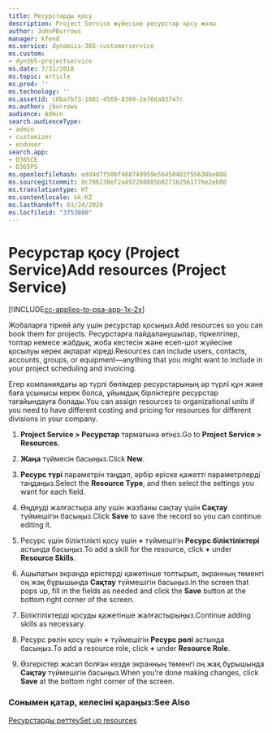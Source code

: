```yaml
---
title: Ресурстарды қосу
description: Project Service жүйесіне ресурстар қосу жолы
author: JohnPBurrows
manager: kfend
ms.service: dynamics-365-customerservice
ms.custom:
- dyn365-projectservice
ms.date: 7/31/2018
ms.topic: article
ms.prod: ''
ms.technology: ''
ms.assetid: c0ba7bf3-1081-4569-8309-2e70da83747c
ms.author: jburrows
audience: Admin
search.audienceType:
- admin
- customizer
- enduser
search.app:
- D365CE
- D365PS
ms.openlocfilehash: edd4d7f50bf488749959e5b450482f55638be808
ms.sourcegitcommit: 8c786230ef2a497280885b827162561776e2eb00
ms.translationtype: HT
ms.contentlocale: kk-KZ
ms.lasthandoff: 03/24/2020
ms.locfileid: "3753080"
---
```

# <a name="add-resources-project-service"></a><span data-ttu-id="0c9fa-103">Ресурстар қосу (Project Service)</span><span class="sxs-lookup"><span data-stu-id="0c9fa-103">Add resources (Project Service)</span></span>

[!INCLUDE[cc-applies-to-psa-app-1x-2x](../includes/cc-applies-to-psa-app-1x-2x.md)]

<span data-ttu-id="0c9fa-104">Жобаларға тіркей алу үшін ресурстар қосыңыз.</span><span class="sxs-lookup"><span data-stu-id="0c9fa-104">Add resources so you can book them for projects.</span></span> <span data-ttu-id="0c9fa-105">Ресурстарға пайдаланушылар, тіркелгілер, топтар немесе жабдық, жоба кестесін және есеп-шот жүйесіне қосылуы керек ақпарат кіреді.</span><span class="sxs-lookup"><span data-stu-id="0c9fa-105">Resources can include users, contacts, accounts, groups, or equipment—anything that you might want to include in your project scheduling and invoicing.</span></span>  
  
<span data-ttu-id="0c9fa-106">Егер компаниядағы әр түрлі бөлімдер ресурстарының әр түрлі құн және баға ұсынысы керек болса, ұйымдық бірліктерге ресурстар тағайындауға болады.</span><span class="sxs-lookup"><span data-stu-id="0c9fa-106">You can assign resources to organizational units if you need to have different costing and pricing for resources for different divisions in your company.</span></span>  
  
1.  <span data-ttu-id="0c9fa-107">**Project Service > Ресурстар** тармағына өтіңіз.</span><span class="sxs-lookup"><span data-stu-id="0c9fa-107">Go to **Project Service > Resources.**</span></span>  
  
2.  <span data-ttu-id="0c9fa-108">**Жаңа** түймесін басыңыз.</span><span class="sxs-lookup"><span data-stu-id="0c9fa-108">Click **New**.</span></span>  
  
3.  <span data-ttu-id="0c9fa-109">**Ресурс түрі** параметрін таңдап, әрбір өріске қажетті параметрлерді таңдаңыз.</span><span class="sxs-lookup"><span data-stu-id="0c9fa-109">Select the **Resource Type**, and then select the settings you want for each field.</span></span>  
  
4.  <span data-ttu-id="0c9fa-110">Өңдеуді жалғастыра алу үшін жазбаны сақтау үшін **Сақтау** түймешігін басыңыз.</span><span class="sxs-lookup"><span data-stu-id="0c9fa-110">Click **Save** to save the record so you can continue editing it.</span></span>  
  
5.  <span data-ttu-id="0c9fa-111">Ресурс үшін біліктілікті қосу үшін **+** түймешігін **Ресурс біліктіліктері** астында басыңыз.</span><span class="sxs-lookup"><span data-stu-id="0c9fa-111">To add a skill for the resource, click **+** under **Resource Skills**.</span></span>  
  
6.  <span data-ttu-id="0c9fa-112">Ашылатын экранда өрістерді қажетінше толтырып, экранның төменгі оң жақ бұрышында **Сақтау** түймешігін басыңыз.</span><span class="sxs-lookup"><span data-stu-id="0c9fa-112">In the screen that pops up, fill in the fields as needed and click the **Save** button at the bottom right corner of the screen.</span></span>  
  
7.  <span data-ttu-id="0c9fa-113">Біліктіліктерді қосуды қажетінше жалғастырыңыз.</span><span class="sxs-lookup"><span data-stu-id="0c9fa-113">Continue adding skills as necessary.</span></span>  
  
8.  <span data-ttu-id="0c9fa-114">Ресурс рөлін қосу үшін **+** түймешігін **Ресурс рөлі** астында басыңыз.</span><span class="sxs-lookup"><span data-stu-id="0c9fa-114">To add a resource role, click **+** under **Resource Role**.</span></span>  
  
9. <span data-ttu-id="0c9fa-115">Өзгерістер жасап болған кезде экранның төменгі оң жақ бұрышында **Сақтау** түймешігін басыңыз.</span><span class="sxs-lookup"><span data-stu-id="0c9fa-115">When you’re done making changes, click **Save** at the bottom right corner of the screen.</span></span>  
  
### <a name="see-also"></a><span data-ttu-id="0c9fa-116">Сонымен қатар, келесіні қараңыз:</span><span class="sxs-lookup"><span data-stu-id="0c9fa-116">See Also</span></span>  
 [<span data-ttu-id="0c9fa-117">Ресурстарды реттеу</span><span class="sxs-lookup"><span data-stu-id="0c9fa-117">Set up resources</span></span>](../project-service/set-up-resources.md)
